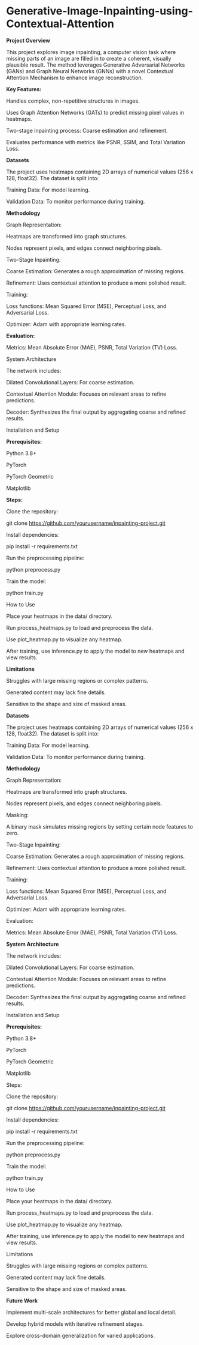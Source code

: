 # Generative-Image-Inpainting-using-Contextual-Attention
**Project Overview**

This project explores image inpainting, a computer vision task where missing parts of an image are filled in to create a coherent, visually plausible result. The method leverages Generative Adversarial Networks (GANs) and Graph Neural Networks (GNNs) with a novel Contextual Attention Mechanism to enhance image reconstruction.

**Key Features:**

Handles complex, non-repetitive structures in images.

Uses Graph Attention Networks (GATs) to predict missing pixel values in heatmaps.

Two-stage inpainting process: Coarse estimation and refinement.

Evaluates performance with metrics like PSNR, SSIM, and Total Variation Loss.

**Datasets**

The project uses heatmaps containing 2D arrays of numerical values (256 x 128, float32). The dataset is split into:

Training Data: For model learning.

Validation Data: To monitor performance during training.

**Methodology**

Graph Representation:

Heatmaps are transformed into graph structures.

Nodes represent pixels, and edges connect neighboring pixels.

Two-Stage Inpainting:

Coarse Estimation: Generates a rough approximation of missing regions.

Refinement: Uses contextual attention to produce a more polished result.

Training:

Loss functions: Mean Squared Error (MSE), Perceptual Loss, and Adversarial Loss.

Optimizer: Adam with appropriate learning rates.

**Evaluation:**

Metrics: Mean Absolute Error (MAE), PSNR, Total Variation (TV) Loss.

System Architecture

The network includes:

Dilated Convolutional Layers: For coarse estimation.

Contextual Attention Module: Focuses on relevant areas to refine predictions.

Decoder: Synthesizes the final output by aggregating coarse and refined results.

Installation and Setup

**Prerequisites:**

Python 3.8+

PyTorch

PyTorch Geometric

Matplotlib

**Steps:**

Clone the repository:

git clone https://github.com/yourusername/inpainting-project.git

Install dependencies:

pip install -r requirements.txt

Run the preprocessing pipeline:

python preprocess.py

Train the model:

python train.py

How to Use

Place your heatmaps in the data/ directory.

Run process_heatmaps.py to load and preprocess the data.

Use plot_heatmap.py to visualize any heatmap.

After training, use inference.py to apply the model to new heatmaps and view results.

**Limitations**

Struggles with large missing regions or complex patterns.

Generated content may lack fine details.

Sensitive to the shape and size of masked areas.

**Datasets**

The project uses heatmaps containing 2D arrays of numerical values (256 x 128, float32). The dataset is split into:

Training Data: For model learning.

Validation Data: To monitor performance during training.

**Methodology**

Graph Representation:

Heatmaps are transformed into graph structures.

Nodes represent pixels, and edges connect neighboring pixels.

Masking:

A binary mask simulates missing regions by setting certain node features to zero.

Two-Stage Inpainting:

Coarse Estimation: Generates a rough approximation of missing regions.

Refinement: Uses contextual attention to produce a more polished result.

Training:

Loss functions: Mean Squared Error (MSE), Perceptual Loss, and Adversarial Loss.

Optimizer: Adam with appropriate learning rates.

Evaluation:

Metrics: Mean Absolute Error (MAE), PSNR, Total Variation (TV) Loss.

**System Architecture**

The network includes:

Dilated Convolutional Layers: For coarse estimation.

Contextual Attention Module: Focuses on relevant areas to refine predictions.

Decoder: Synthesizes the final output by aggregating coarse and refined results.

Installation and Setup

**Prerequisites:**

Python 3.8+

PyTorch

PyTorch Geometric

Matplotlib

Steps:

Clone the repository:

git clone https://github.com/yourusername/inpainting-project.git

Install dependencies:

pip install -r requirements.txt

Run the preprocessing pipeline:

python preprocess.py

Train the model:

python train.py

How to Use

Place your heatmaps in the data/ directory.

Run process_heatmaps.py to load and preprocess the data.

Use plot_heatmap.py to visualize any heatmap.

After training, use inference.py to apply the model to new heatmaps and view results.

Limitations

Struggles with large missing regions or complex patterns.

Generated content may lack fine details.

Sensitive to the shape and size of masked areas.

**Future Work**

Implement multi-scale architectures for better global and local detail.

Develop hybrid models with iterative refinement stages.

Explore cross-domain generalization for varied applications.




